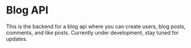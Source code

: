 # Blog API

This is the backend for a blog api where you can create users, blog posts, comments, and like posts. Currently under development, stay tuned for updates.
